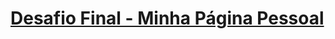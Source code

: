 # [Desafio Final - Minha Página Pessoal](https://caiopeternela.github.io/dfinal-pagina-pessoal/pagina-pessoal/index.html)

